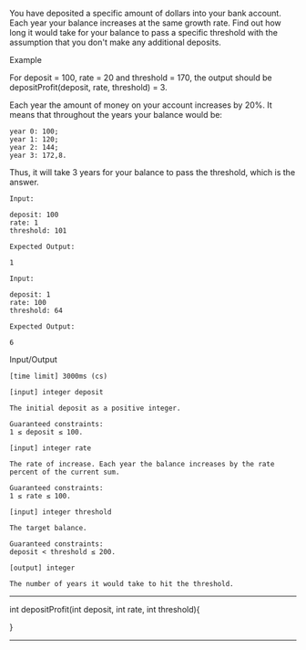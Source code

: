You have deposited a specific amount of dollars into your bank account. Each year your balance increases at the same growth rate. Find out how long it would take for your balance to pass a specific threshold with the assumption that you don't make any additional deposits.

Example

For deposit = 100, rate = 20 and threshold = 170, the output should be
depositProfit(deposit, rate, threshold) = 3.

Each year the amount of money on your account increases by 20%. It means that throughout the years your balance would be:

    year 0: 100;
    year 1: 120;
    year 2: 144;
    year 3: 172,8.

Thus, it will take 3 years for your balance to pass the threshold, which is the answer.

    Input:

    deposit: 100
    rate: 1
    threshold: 101

    Expected Output:

    1

    Input:

    deposit: 1
    rate: 100
    threshold: 64

    Expected Output:

    6

Input/Output

    [time limit] 3000ms (cs)

    [input] integer deposit

    The initial deposit as a positive integer.

    Guaranteed constraints:
    1 ≤ deposit ≤ 100.

    [input] integer rate

    The rate of increase. Each year the balance increases by the rate percent of the current sum.

    Guaranteed constraints:
    1 ≤ rate ≤ 100.

    [input] integer threshold

    The target balance.

    Guaranteed constraints:
    deposit < threshold ≤ 200.

    [output] integer

    The number of years it would take to hit the threshold.

********************************************************

int depositProfit(int deposit, int rate, int threshold){


}
********************************************************
